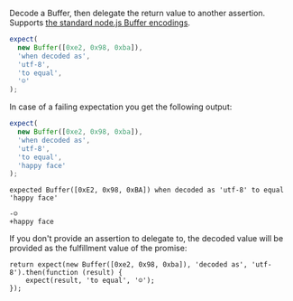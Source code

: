 Decode a Buffer, then delegate the return value to another assertion. Supports
[the standard node.js Buffer encodings](https://nodejs.org/api/buffer.html#buffer_buffer).

<!-- skipBrowser:true -->
```js
expect(
  new Buffer([0xe2, 0x98, 0xba]),
  'when decoded as',
  'utf-8',
  'to equal',
  '☺'
);
```

In case of a failing expectation you get the following output:

<!-- skipBrowser:true -->
```js
expect(
  new Buffer([0xe2, 0x98, 0xba]),
  'when decoded as',
  'utf-8',
  'to equal',
  'happy face'
);
```

```output
expected Buffer([0xE2, 0x98, 0xBA]) when decoded as 'utf-8' to equal 'happy face'

-☺
+happy face
```

If you don't provide an assertion to delegate to, the decoded value will be provided
as the fulfillment value of the promise:

<!-- async:true -->
```js,skipBrowser:true
return expect(new Buffer([0xe2, 0x98, 0xba]), 'decoded as', 'utf-8').then(function (result) {
    expect(result, 'to equal', '☺');
});
```
